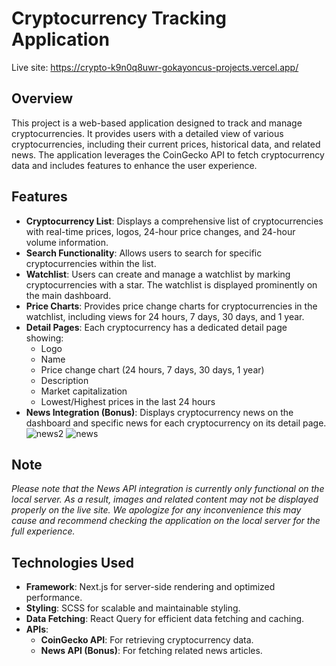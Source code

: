 # Cryptocurrency Tracking Application

Live site: https://crypto-k9n0q8uwr-gokayoncus-projects.vercel.app/

## Overview

This project is a web-based application designed to track and manage cryptocurrencies. It provides users with a detailed view of various cryptocurrencies, including their current prices, historical data, and related news. The application leverages the CoinGecko API to fetch cryptocurrency data and includes features to enhance the user experience.

## Features

- **Cryptocurrency List**: Displays a comprehensive list of cryptocurrencies with real-time prices, logos, 24-hour price changes, and 24-hour volume information.
- **Search Functionality**: Allows users to search for specific cryptocurrencies within the list.
- **Watchlist**: Users can create and manage a watchlist by marking cryptocurrencies with a star. The watchlist is displayed prominently on the main dashboard.
- **Price Charts**: Provides price change charts for cryptocurrencies in the watchlist, including views for 24 hours, 7 days, 30 days, and 1 year.
- **Detail Pages**: Each cryptocurrency has a dedicated detail page showing:
  - Logo
  - Name
  - Price change chart (24 hours, 7 days, 30 days, 1 year)
  - Description
  - Market capitalization
  - Lowest/Highest prices in the last 24 hours
- **News Integration (Bonus)**: Displays cryptocurrency news on the dashboard and specific news for each cryptocurrency on its detail page.
![news2](https://github.com/user-attachments/assets/9aeb5aa4-ad74-4f22-a6ff-f1eeb299c5c0)
![news](https://github.com/user-attachments/assets/98dce734-7391-4e65-9556-96bc09bae73c)

## Note

*Please note that the News API integration is currently only functional on the local server. As a result, images and related content may not be displayed properly on the live site. We apologize for any inconvenience this may cause and recommend checking the application on the local server for the full experience.*

## Technologies Used

- **Framework**: Next.js for server-side rendering and optimized performance.
- **Styling**: SCSS for scalable and maintainable styling.
- **Data Fetching**: React Query for efficient data fetching and caching.
- **APIs**:
  - **CoinGecko API**: For retrieving cryptocurrency data.
  - **News API (Bonus)**: For fetching related news articles.
